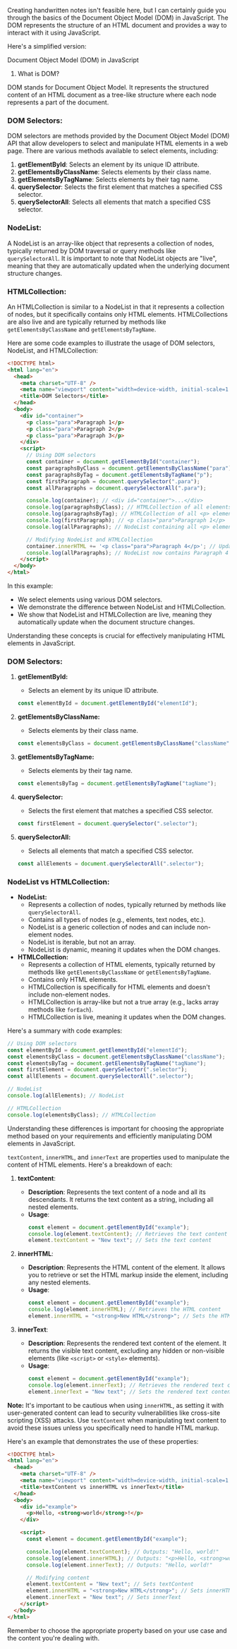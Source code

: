 Creating handwritten notes isn't feasible here, but I can certainly guide you through the basics of the Document Object Model (DOM) in JavaScript. The DOM represents the structure of an HTML document and provides a way to interact with it using JavaScript.

Here's a simplified version:

Document Object Model (DOM) in JavaScript

1. What is DOM?

DOM stands for Document Object Model.
It represents the structured content of an HTML document as a tree-like structure where each node represents a part of the document.

### DOM Selectors:

DOM selectors are methods provided by the Document Object Model (DOM) API that allow developers to select and manipulate HTML elements in a web page. There are various methods available to select elements, including:

1. **getElementById**: Selects an element by its unique ID attribute.
2. **getElementsByClassName**: Selects elements by their class name.
3. **getElementsByTagName**: Selects elements by their tag name.
4. **querySelector**: Selects the first element that matches a specified CSS selector.
5. **querySelectorAll**: Selects all elements that match a specified CSS selector.

### NodeList:

A NodeList is an array-like object that represents a collection of nodes, typically returned by DOM traversal or query methods like `querySelectorAll`. It is important to note that NodeList objects are "live", meaning that they are automatically updated when the underlying document structure changes.

### HTMLCollection:

An HTMLCollection is similar to a NodeList in that it represents a collection of nodes, but it specifically contains only HTML elements. HTMLCollections are also live and are typically returned by methods like `getElementsByClassName` and `getElementsByTagName`.

Here are some code examples to illustrate the usage of DOM selectors, NodeList, and HTMLCollection:

```html
<!DOCTYPE html>
<html lang="en">
  <head>
    <meta charset="UTF-8" />
    <meta name="viewport" content="width=device-width, initial-scale=1.0" />
    <title>DOM Selectors</title>
  </head>
  <body>
    <div id="container">
      <p class="para">Paragraph 1</p>
      <p class="para">Paragraph 2</p>
      <p class="para">Paragraph 3</p>
    </div>
    <script>
      // Using DOM selectors
      const container = document.getElementById("container");
      const paragraphsByClass = document.getElementsByClassName("para");
      const paragraphsByTag = document.getElementsByTagName("p");
      const firstParagraph = document.querySelector(".para");
      const allParagraphs = document.querySelectorAll(".para");

      console.log(container); // <div id="container">...</div>
      console.log(paragraphsByClass); // HTMLCollection of all elements with class "para"
      console.log(paragraphsByTag); // HTMLCollection of all <p> elements
      console.log(firstParagraph); // <p class="para">Paragraph 1</p>
      console.log(allParagraphs); // NodeList containing all <p> elements with class "para"

      // Modifying NodeList and HTMLCollection
      container.innerHTML += '<p class="para">Paragraph 4</p>'; // Updates NodeList
      console.log(allParagraphs); // NodeList now contains Paragraph 4
    </script>
  </body>
</html>
```

In this example:

- We select elements using various DOM selectors.
- We demonstrate the difference between NodeList and HTMLCollection.
- We show that NodeList and HTMLCollection are live, meaning they automatically update when the document structure changes.

Understanding these concepts is crucial for effectively manipulating HTML elements in JavaScript.

### DOM Selectors:

1. **getElementById:**

   - Selects an element by its unique ID attribute.

   ```javascript
   const elementById = document.getElementById("elementId");
   ```

2. **getElementsByClassName:**

   - Selects elements by their class name.

   ```javascript
   const elementsByClass = document.getElementsByClassName("className");
   ```

3. **getElementsByTagName:**

   - Selects elements by their tag name.

   ```javascript
   const elementsByTag = document.getElementsByTagName("tagName");
   ```

4. **querySelector:**

   - Selects the first element that matches a specified CSS selector.

   ```javascript
   const firstElement = document.querySelector(".selector");
   ```

5. **querySelectorAll:**
   - Selects all elements that match a specified CSS selector.
   ```javascript
   const allElements = document.querySelectorAll(".selector");
   ```

### NodeList vs HTMLCollection:

- **NodeList:**
  - Represents a collection of nodes, typically returned by methods like `querySelectorAll`.
  - Contains all types of nodes (e.g., elements, text nodes, etc.).
  - NodeList is a generic collection of nodes and can include non-element nodes.
  - NodeList is iterable, but not an array.
  - NodeList is dynamic, meaning it updates when the DOM changes.
- **HTMLCollection:**
  - Represents a collection of HTML elements, typically returned by methods like `getElementsByClassName` or `getElementsByTagName`.
  - Contains only HTML elements.
  - HTMLCollection is specifically for HTML elements and doesn't include non-element nodes.
  - HTMLCollection is array-like but not a true array (e.g., lacks array methods like `forEach`).
  - HTMLCollection is live, meaning it updates when the DOM changes.

Here's a summary with code examples:

```javascript
// Using DOM selectors
const elementById = document.getElementById("elementId");
const elementsByClass = document.getElementsByClassName("className");
const elementsByTag = document.getElementsByTagName("tagName");
const firstElement = document.querySelector(".selector");
const allElements = document.querySelectorAll(".selector");

// NodeList
console.log(allElements); // NodeList

// HTMLCollection
console.log(elementsByClass); // HTMLCollection
```

Understanding these differences is important for choosing the appropriate method based on your requirements and efficiently manipulating DOM elements in JavaScript.

`textContent`, `innerHTML`, and `innerText` are properties used to manipulate the content of HTML elements. Here's a breakdown of each:

1. **textContent**:

   - **Description**: Represents the text content of a node and all its descendants. It returns the text content as a string, including all nested elements.
   - **Usage**:
     ```javascript
     const element = document.getElementById("example");
     console.log(element.textContent); // Retrieves the text content
     element.textContent = "New text"; // Sets the text content
     ```

2. **innerHTML**:

   - **Description**: Represents the HTML content of the element. It allows you to retrieve or set the HTML markup inside the element, including any nested elements.
   - **Usage**:
     ```javascript
     const element = document.getElementById("example");
     console.log(element.innerHTML); // Retrieves the HTML content
     element.innerHTML = "<strong>New HTML</strong>"; // Sets the HTML content
     ```

3. **innerText**:
   - **Description**: Represents the rendered text content of the element. It returns the visible text content, excluding any hidden or non-visible elements (like `<script>` or `<style>` elements).
   - **Usage**:
     ```javascript
     const element = document.getElementById("example");
     console.log(element.innerText); // Retrieves the rendered text content
     element.innerText = "New text"; // Sets the rendered text content
     ```

**Note:** It's important to be cautious when using `innerHTML`, as setting it with user-generated content can lead to security vulnerabilities like cross-site scripting (XSS) attacks. Use `textContent` when manipulating text content to avoid these issues unless you specifically need to handle HTML markup.

Here's an example that demonstrates the use of these properties:

```html
<!DOCTYPE html>
<html lang="en">
  <head>
    <meta charset="UTF-8" />
    <meta name="viewport" content="width=device-width, initial-scale=1.0" />
    <title>textContent vs innerHTML vs innerText</title>
  </head>
  <body>
    <div id="example">
      <p>Hello, <strong>world</strong>!</p>
    </div>

    <script>
      const element = document.getElementById("example");

      console.log(element.textContent); // Outputs: "Hello, world!"
      console.log(element.innerHTML); // Outputs: "<p>Hello, <strong>world</strong>!</p>"
      console.log(element.innerText); // Outputs: "Hello, world!"

      // Modifying content
      element.textContent = "New text"; // Sets textContent
      element.innerHTML = "<strong>New HTML</strong>"; // Sets innerHTML
      element.innerText = "New text"; // Sets innerText
    </script>
  </body>
</html>

```

Remember to choose the appropriate property based on your use case and the content you're dealing with.
